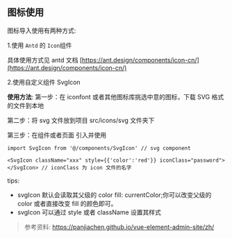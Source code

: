 ## 图标使用

图标导入使用有两种方式:

1.使用 `Antd` 的 `Icon`组件

具体使用方式见 antd 文档 [https://ant.design/components/icon-cn/](https://ant.design/components/icon-cn/)

2.使用自定义组件 SvgIcon

**使用方法**: 第一步：在 iconfont 或者其他图标库挑选中意的图标，下载 SVG 格式的文件到本地

第二步：将 svg 文件放到项目 src/icons/svg 文件夹下

第三步：在组件或者页面 引入并使用

```
import SvgIcon from '@/components/SvgIcon' // svg component

<SvgIcon className="xxx" style={{'color':'red'}} iconClass="password"></SvgIcon> // iconClass 为 icon 文件的名字
```

tips:

- svgIcon 默认会读取其父级的 color fill: currentColor;你可以改变父级的 color 或者直接改变 fill 的颜色即可。
- svgIcon 可以通过 style 或者 className 设置其样式

> 参考资料: https://panjiachen.github.io/vue-element-admin-site/zh/
